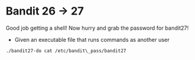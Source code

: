 # Bandit 26 -> 27
Good job getting a shell! Now hurry and grab the password for bandit27!

- Given an executable file that runs commands as another user
```bash
./bandit27-do cat /etc/bandit\_pass/bandit27
```
